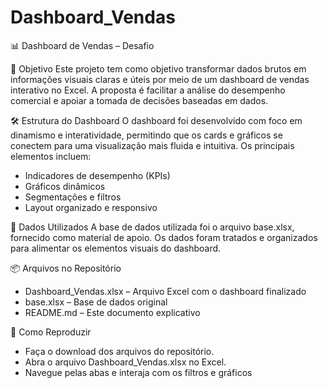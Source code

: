# Dashboard_Vendas

📊 Dashboard de Vendas – Desafio


🎯 Objetivo
Este projeto tem como objetivo transformar dados brutos em informações visuais claras e úteis por meio de um dashboard de vendas interativo no Excel. A proposta é facilitar a análise do desempenho comercial e apoiar a tomada de decisões baseadas em dados.


🛠️ Estrutura do Dashboard
O dashboard foi desenvolvido com foco em dinamismo e interatividade, permitindo que os cards e gráficos se conectem para uma visualização mais fluida e intuitiva. Os principais elementos incluem:
- Indicadores de desempenho (KPIs)
- Gráficos dinâmicos
- Segmentações e filtros
- Layout organizado e responsivo

  
📁 Dados Utilizados
A base de dados utilizada foi o arquivo base.xlsx, fornecido como material de apoio. Os dados foram tratados e organizados para alimentar os elementos visuais do dashboard.


📦 Arquivos no Repositório
- Dashboard_Vendas.xlsx – Arquivo Excel com o dashboard finalizado
- base.xlsx – Base de dados original
- README.md – Este documento explicativo

  
🚀 Como Reproduzir
- Faça o download dos arquivos do repositório.
- Abra o arquivo Dashboard_Vendas.xlsx no Excel.
- Navegue pelas abas e interaja com os filtros e gráficos
